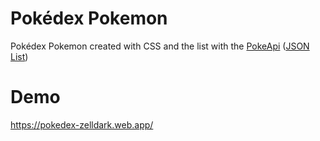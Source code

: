# Pokédex Pokemon
Pokédex Pokemon created with CSS and the list with the [PokeApi](https://pokeapi.co/) ([JSON List](https://pokeapi.co/api/v2/pokemon?limit=3000&offset=0))

# Demo
 https://pokedex-zelldark.web.app/

